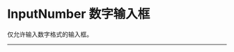 # InputNumber 数字输入框

仅允许输入数字格式的输入框。

---

<script setup>
import InputBasicUse from "./component/input-basic-use.md"
import InputButtonMod from "./component/input-button-mode.md"
import InputSize from "./component/input-size.md"
import InputStep from "./component/input-step.md"
import InputPrefix from "./component/input-prefix.md"
import InputFormatter from "./component/input-formatter.md"
import InputApi from "./component/input-api.md"

</script>

<input-basic-use />
<input-button-mode />
<input-size />
<input-step />
<input-prefix />
<input-word-count />
<input-formatter />
<input-api />
